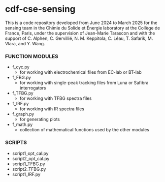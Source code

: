 # cdf-cse-sensing

This is a code repository developed from June 2024 to March 2025 for the sensing team in the Chimie du Solide et Énergie laboratory at the Collège de France, Paris, under the supervision of Jean-Marie Tarascon and with the support of C. Alphen, C. Gervillié, N. M. Keppitola, C. Léau, T. Safarik, M. Vlara, and Y. Wang. 

### FUNCTION MODULES
- f_cyc.py
  - for working with electrochemical files from EC-lab or BT-lab
- f_FBG.py
  - for working with single-peak tracking files from Luna or Safibra interrogators
- f_TFBG.py
  - for working with TFBG spectra files
- f_IRF.py
  - for working with IR spectra files
- f_graph.py
  - for generating plots
- f_math.py
  - collection of mathematical functions used by the other modules

### SCRIPTS
- script1_opt_cal.py
- script2_opt_cal.py
- script1_TFBG.py
- script2_TFBG.py
- script1_IRF.py


